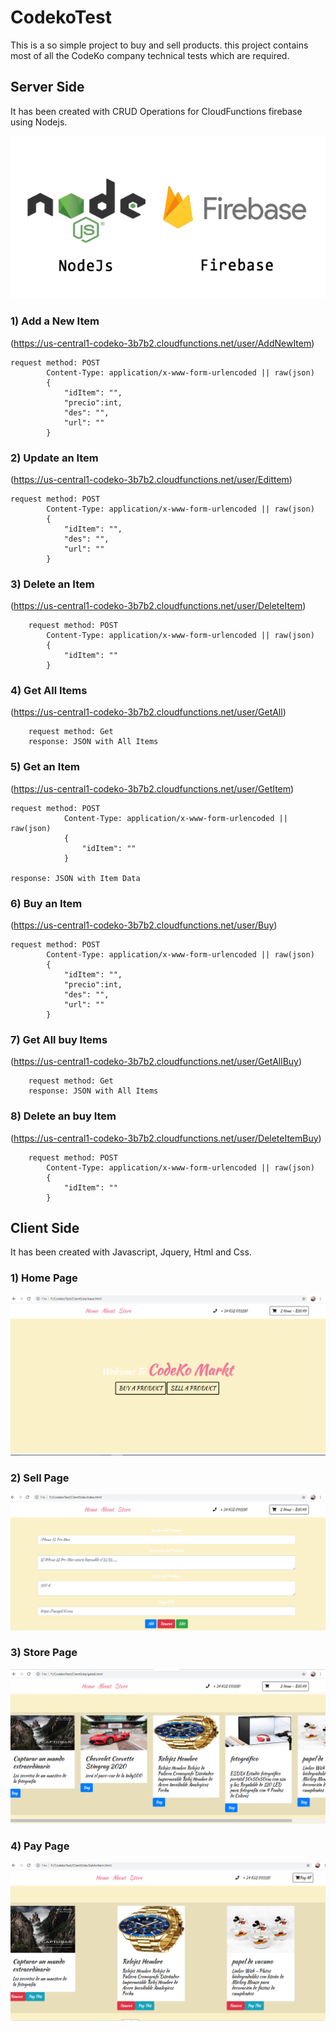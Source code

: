 # CodekoTest

This is a so simple project to buy and sell products. this project contains most of all the CodeKo company technical tests which are required.

## Server Side

It has been created with CRUD Operations for CloudFunctions firebase using Nodejs.

![firebaseWithNodejs](https://github.com/AbdullahTaher93/CodekoTest/blob/main/images/firebasewithnodejs.png)

### 1) Add a New Item
(https://us-central1-codeko-3b7b2.cloudfunctions.net/user/AddNewItem)

    request method: POST
            Content-Type: application/x-www-form-urlencoded || raw(json)
            {
                "idItem": "",
                "precio":int,
                "des": "",
                "url": ""
            }

### 2) Update an Item
(https://us-central1-codeko-3b7b2.cloudfunctions.net/user/Edittem)

    request method: POST
            Content-Type: application/x-www-form-urlencoded || raw(json)
            {
                "idItem": "",
                "des": "",
                "url": ""
            }

### 3) Delete an Item
(https://us-central1-codeko-3b7b2.cloudfunctions.net/user/DeleteItem)

        request method: POST
            Content-Type: application/x-www-form-urlencoded || raw(json)
            {
                "idItem": ""
            }

### 4) Get All Items
(https://us-central1-codeko-3b7b2.cloudfunctions.net/user/GetAll)

        request method: Get
        response: JSON with All Items
            
### 5) Get an Item
(https://us-central1-codeko-3b7b2.cloudfunctions.net/user/GetItem)

    request method: POST
                Content-Type: application/x-www-form-urlencoded || raw(json)
                {
                    "idItem": ""
                }

    response: JSON with Item Data

### 6) Buy an Item
(https://us-central1-codeko-3b7b2.cloudfunctions.net/user/Buy)

    request method: POST
            Content-Type: application/x-www-form-urlencoded || raw(json)
            {
                "idItem": "",
                "precio":int,
                "des": "",
                "url": ""
            }

### 7) Get All buy Items 
(https://us-central1-codeko-3b7b2.cloudfunctions.net/user/GetAllBuy)

        request method: Get
        response: JSON with All Items


### 8) Delete an buy Item
(https://us-central1-codeko-3b7b2.cloudfunctions.net/user/DeleteItemBuy)

        request method: POST
            Content-Type: application/x-www-form-urlencoded || raw(json)
            {
                "idItem": ""
            }


## Client Side 

It has been created with Javascript, Jquery, Html and Css.


### 1) Home Page

![HomePage](https://github.com/AbdullahTaher93/CodekoTest/blob/main/images/HomePage.png)
### 2) Sell Page

![SellPage](https://github.com/AbdullahTaher93/CodekoTest/blob/main/images/SellPage.png)
### 3) Store Page

![BuyPage](https://github.com/AbdullahTaher93/CodekoTest/blob/main/images/BuyPage.png)
### 4) Pay Page

![PayPage](https://github.com/AbdullahTaher93/CodekoTest/blob/main/images/PayPage.png)





